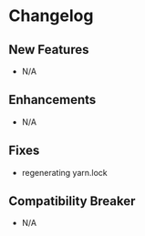 # Changelog

## New Features

- N/A

## Enhancements

- N/A

## Fixes

- regenerating yarn.lock

## Compatibility Breaker

- N/A
